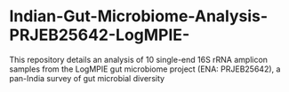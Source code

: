 # Indian-Gut-Microbiome-Analysis-PRJEB25642-LogMPIE-
This repository details an analysis of 10 single-end 16S rRNA amplicon samples from the LogMPIE gut microbiome project (ENA: PRJEB25642), a pan-India survey of gut microbial diversity
